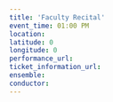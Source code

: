 ```yaml
---
title: 'Faculty Recital'
event_time: 01:00 PM
location:
latitude: 0
longitude: 0
performance_url:
ticket_information_url:
ensemble:
conductor:
---
```

